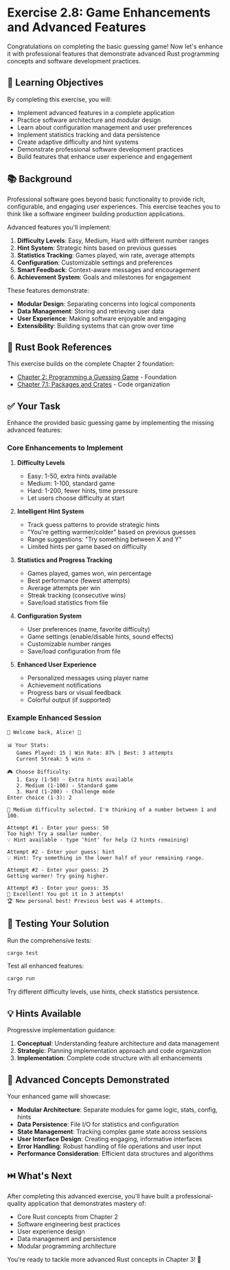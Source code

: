 # Exercise 2.8: Game Enhancements and Advanced Features

Congratulations on completing the basic guessing game! Now let's enhance it with professional features that demonstrate advanced Rust programming concepts and software development practices.

## 🎯 Learning Objectives

By completing this exercise, you will:
- Implement advanced features in a complete application
- Practice software architecture and modular design
- Learn about configuration management and user preferences
- Implement statistics tracking and data persistence
- Create adaptive difficulty and hint systems
- Demonstrate professional software development practices
- Build features that enhance user experience and engagement

## 📚 Background

Professional software goes beyond basic functionality to provide rich, configurable, and engaging user experiences. This exercise teaches you to think like a software engineer building production applications.

Advanced features you'll implement:
1. **Difficulty Levels**: Easy, Medium, Hard with different number ranges
2. **Hint System**: Strategic hints based on previous guesses
3. **Statistics Tracking**: Games played, win rate, average attempts
4. **Configuration**: Customizable settings and preferences
5. **Smart Feedback**: Context-aware messages and encouragement
6. **Achievement System**: Goals and milestones for engagement

These features demonstrate:
- **Modular Design**: Separating concerns into logical components
- **Data Management**: Storing and retrieving user data
- **User Experience**: Making software enjoyable and engaging
- **Extensibility**: Building systems that can grow over time

## 📖 Rust Book References

This exercise builds on the complete Chapter 2 foundation:
- [Chapter 2: Programming a Guessing Game](https://doc.rust-lang.org/book/ch02-00-guessing-game-tutorial.html) - Foundation
- [Chapter 7.1: Packages and Crates](https://doc.rust-lang.org/book/ch07-01-packages-and-crates.html) - Code organization

## ✅ Your Task

Enhance the provided basic guessing game by implementing the missing advanced features:

### Core Enhancements to Implement

1. **Difficulty Levels**
   - Easy: 1-50, extra hints available
   - Medium: 1-100, standard game
   - Hard: 1-200, fewer hints, time pressure
   - Let users choose difficulty at start

2. **Intelligent Hint System**
   - Track guess patterns to provide strategic hints
   - "You're getting warmer/colder" based on previous guesses
   - Range suggestions: "Try something between X and Y"
   - Limited hints per game based on difficulty

3. **Statistics and Progress Tracking**
   - Games played, games won, win percentage
   - Best performance (fewest attempts)
   - Average attempts per win
   - Streak tracking (consecutive wins)
   - Save/load statistics from file

4. **Configuration System**
   - User preferences (name, favorite difficulty)
   - Game settings (enable/disable hints, sound effects)
   - Customizable number ranges
   - Save/load configuration from file

5. **Enhanced User Experience**
   - Personalized messages using player name
   - Achievement notifications
   - Progress bars or visual feedback
   - Colorful output (if supported)

### Example Enhanced Session
```
🎲 Welcome back, Alice! 🎲

📊 Your Stats:
   Games Played: 15 | Win Rate: 87% | Best: 3 attempts
   Current Streak: 5 wins 🔥

🎮 Choose Difficulty:
   1. Easy (1-50) - Extra hints available
   2. Medium (1-100) - Standard game  
   3. Hard (1-200) - Challenge mode
Enter choice (1-3): 2

🎯 Medium difficulty selected. I'm thinking of a number between 1 and 100.

Attempt #1 - Enter your guess: 50
Too high! Try a smaller number.
💡 Hint available - type 'hint' for help (2 hints remaining)

Attempt #2 - Enter your guess: hint
💡 Hint: Try something in the lower half of your remaining range.

Attempt #2 - Enter your guess: 25
Getting warmer! Try going higher.

Attempt #3 - Enter your guess: 35
🎉 Excellent! You got it in 3 attempts!
🏆 New personal best! Previous best was 4 attempts.
```

## 🧪 Testing Your Solution

Run the comprehensive tests:
```bash
cargo test
```

Test all enhanced features:
```bash
cargo run
```

Try different difficulty levels, use hints, check statistics persistence.

## 💡 Hints Available

Progressive implementation guidance:
1. **Conceptual**: Understanding feature architecture and data management
2. **Strategic**: Planning implementation approach and code organization
3. **Implementation**: Complete code structure with all enhancements

## 🌟 Advanced Concepts Demonstrated

Your enhanced game will showcase:
- **Modular Architecture**: Separate modules for game logic, stats, config, hints
- **Data Persistence**: File I/O for statistics and configuration
- **State Management**: Tracking complex game state across sessions
- **User Interface Design**: Creating engaging, informative interfaces
- **Error Handling**: Robust handling of file operations and user input
- **Performance Consideration**: Efficient data structures and algorithms

## ⏭️ What's Next

After completing this advanced exercise, you'll have built a professional-quality application that demonstrates mastery of:
- Core Rust concepts from Chapter 2
- Software engineering best practices
- User experience design
- Data management and persistence
- Modular programming architecture

You're ready to tackle more advanced Rust concepts in Chapter 3! 🚀